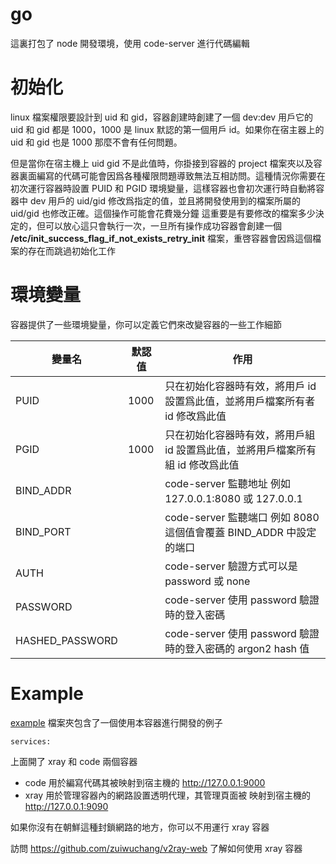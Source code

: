 # go

這裏打包了 node 開發環境，使用 code-server 進行代碼編輯

# 初始化

linux 檔案權限要設計到 uid 和 gid，容器創建時創建了一個 dev:dev 用戶它的 uid 和
gid 都是 1000，1000 是 linux 默認的第一個用戶 id。如果你在宿主器上的 uid 和 gid
也是 1000 那麼不會有任何問題。

但是當你在宿主機上 uid gid 不是此值時，你掛接到容器的 project
檔案夾以及容器裏面編寫的代碼可能會因爲各種權限問題導致無法互相訪問。這種情況你需要在初次運行容器時設置
PUID 和 PGID 環境變量，這樣容器也會初次運行時自動將容器中 dev 用戶的 uid/gid
修改爲指定的值，並且將開發使用到的檔案所屬的 uid/gid
也修改正確。這個操作可能會花費幾分鐘
這重要是有要修改的檔案多少決定的，但可以放心這只會執行一次，一旦所有操作成功容器會創建一個
**/etc/init_success_flag_if_not_exists_retry_init**
檔案，重啓容器會因爲這個檔案的存在而跳過初始化工作

# 環境變量

容器提供了一些環境變量，你可以定義它們來改變容器的一些工作細節

| 變量名          | 默認值 | 作用                                                                           |
| --------------- | ------ | ------------------------------------------------------------------------------ |
| PUID            | 1000   | 只在初始化容器時有效，將用戶 id 設置爲此值，並將用戶檔案所有者 id 修改爲此值   |
| PGID            | 1000   | 只在初始化容器時有效，將用戶組 id 設置爲此值，並將用戶檔案所有組 id 修改爲此值 |
| BIND_ADDR       |        | code-server 監聽地址 例如 127.0.0.1:8080 或 127.0.0.1                          |
| BIND_PORT       |        | code-server 監聽端口 例如 8080 這個值會覆蓋 BIND_ADDR 中設定的端口             |
| AUTH            |        | code-server 驗證方式可以是 password 或 none                                    |
| PASSWORD        |        | code-server 使用 password 驗證時的登入密碼                                     |
| HASHED_PASSWORD |        | code-server 使用 password 驗證時的登入密碼的 argon2 hash 值                    |

# Example

[example](example) 檔案夾包含了一個使用本容器進行開發的例子

```
services:
```

上面開了 xray 和 code 兩個容器

- code 用於編寫代碼其被映射到宿主機的 http://127.0.0.1:9000
- xray 用於管理容器內的網路設置透明代理，其管理頁面被 映射到宿主機的
  http://127.0.0.1:9090

如果你沒有在朝鮮這種封鎖網路的地方，你可以不用運行 xray 容器

訪問 https://github.com/zuiwuchang/v2ray-web 了解如何使用 xray 容器
